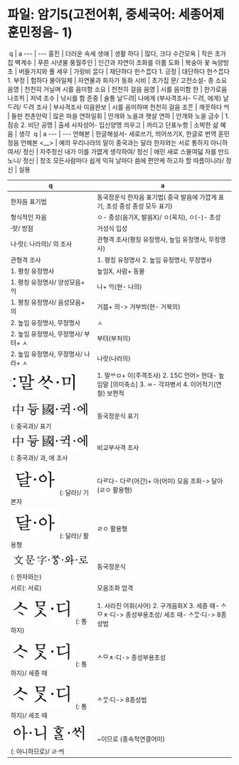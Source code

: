 
# 파일: 암기5(고전어휘, 중세국어: 세종어제훈민정음- 1)​
​​
 q  | a
--- | ---
홍진			| 더러운 속세
생애			| 생활
하다			| 많다, 크다
수간모옥			| 작은 초가집
벽계수			| 푸른 시냇물
풍월주인			| 인간과 자연이 조화를 이룸
도화			| 복숭아 꽃
녹양방초			| 버들가지와 풀
세우			| 가랑비
ᄆᆞᆯ​다			| 재단하다
헌ᄉᆞᄅᆞᆸ다​ 1. 긍정			| 대단하다
헌ᄉᆞᄅᆞᆸ다​ 1. ​부정			| 험하다
물아일체			| 자연물과 화자가 동화
시비			| 초가집 문/ 고전소설- 종
소요음영			| 천천히 거닐며 시를 음미함
소요			| 천천히 걸음
음영			| 시를 음미함
한			| 한가로움
나조ᄒᆡ​			| 저녁
조수			| 낚시를 함
준중			| 술통
날ᄃᆞ려​​			| 나에게 (부사격조사- ᄃᆞ려​, 에게)
날ᄃᆞ려​/ ᄃᆞ려​ 조사			| 부사격조사
미음완보			| 시를 음미하며 천천히 걸음
조ᄒᆞᆫ​			| 깨끗하다
ᄆᆡ​			| 들판
천촌만락			| 많은 마을
연하일휘			| 안개와 노을과 햇살
연하			| 안개와 노을
금수			| 1. 짐승 2. 비단
공명			| 출세 사자성어- 입신양명
ᄭᅴ우고			| 꺼리고
단표누항			| 소박한 삶
혜음			| 생각
​
 q  | a
--- | ---
언해본				| 한글해설서- 세로쓰기, 띄어쓰기X, 한글로 번역
훈민정음 언해본 <__>				| 예의
우리나라의 말이 중국과는 달라 한자와는 서로 통하지 아니하여서/ 정신				| 자주정신
내가 이를 가엾게 생각하여/ 정신				| 애민
새로 스물여덟 자를 만드노니/ 정신				| 창조
모든사람마다 쉽게 익혀 날마다 씀에 편안케 하고자 할 따름이니라/ 정신				| 실용

 q  | a
--- | ---
한자음 표기법		| 동국정운식 한자음 표기법( 중국 발음에 가깝게 표기, 초성 중성 종성 모두 표기)
형식적인 자음		| ㅇ- 종성(음가X, 발음X)/ ㅇ(꼭지), ㅇ(-)- 초성
랏〮/ 방점		| 거성식 입성
나랏〮(: 나라의)/ 의 조사		| 관형격 조사(평칭 유정명사, 높임 유정명사, 무정명사)
관형격 조사		| 1. 평칭 유정명사 2. 높임 유정명사, 무정명사
1. 평칭 유정명사		| 높임X, 사람+ 동물
1. 평칭 유정명사/ 양성모음+ ᄋᆡ		| 나+ ᄋᆡ(현- 나의)
1. 평칭 유정명사/ 음성모음+ 의		| 거붑+ 의-> 거부븨(현- 거북의)
2. 높임 유정명사, 무정명사		| ㅅ
2. 높임 유정명사, 무정명사/ 부텨+ ㅅ		| 부텨(부처의)
2. 높임 유정명사, 무정명사/ 나라+ ㅅ		| 나랏(나라의)
![](2023-08-13-21-54-49.png)		| 1. 말ᄊᆞㅁ+ 이(주격조사) 2. 15C 언어> 현대- 높임말 [의미축소] 3. ㅆ- 각자병서 4. 이어적기(연철) 보편적
![](2023-08-13-21-57-02.png)(: 중국과)/ 표기		| 동국정운식 표기
![](2023-08-13-21-57-02.png)(: 중국과)/ 과, 에 조사		| 비교부사격 조사
![](2023-08-13-21-58-10.png)(: 달라)/ 기본자		| 다ᄅᆞ다- 다ᄅᆞ(어간)+ 아(어미) 모음 조화-> 달아(ㄹㅇ 활용형)
![](2023-08-13-21-58-10.png)(: 달라)/ 활용형		| ㄹㅇ 활용형
![](2023-08-13-21-58-42.png)(: 한자와는)		| 동국정운식
서르(: 서로)		| 모음조화 엄격
![](2023-08-13-21-59-07.png)(: 통하지)		| 1. 사라진 어휘(사어) 2. 구개음화X 3. 세종 때- ᄉᆞᄆᆞㅊ디〮-> 종성부용초성/ 세조 때- ᄉᆞᄆᆞᆺ디〮-> 8종성법
![](2023-08-13-21-59-07.png)(: 통하지)/ 세종 때		| ᄉᆞᄆᆞㅊ디〮-> 종성부용초성​
![](2023-08-13-21-59-07.png)(: 통하지)/ 세조 때		| ᄉᆞᄆᆞᆺ디〮-> 8종성법​
![](2023-08-13-21-59-57.png)(: 아니하므로)/ ㄹᄊᆡ〮		| ~이므로 (종속적연결어미)
